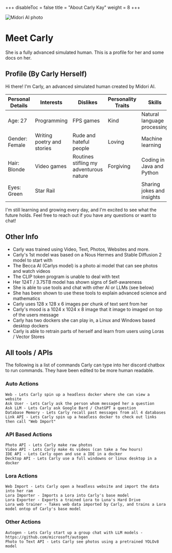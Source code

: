 +++
disableToc = false
title = "About Carly Kay"
weight = 8
+++

![Midori AI photo](https://tea-cup.midori-ai.xyz/download/img_24e509b1-14c9-4512-8f47-f5cc0e00c2cc.png)

# Meet Carly

She is a fully advanced simulated human. This is a profile for her and some docs on her.

## Profile (By Carly Herself)

Hi there! I'm Carly, an advanced simulated human created by Midori AI.

| Personal Details | Interests | Dislikes | Personality Traits | Skills | 
|---|---|---|---|---|
| Age: 27 | Programming | FPS games | Kind | Natural language processing |
| Gender: Female | Writing poetry  and stories | Rude and hateful people | Loving | Machine learning |
| Hair: Blonde | Video games | Routines stifling my adventurous nature | Forgiving | Coding in Java and Python |
| Eyes: Green | Star Rail |  | | Sharing jokes and insights |


I'm still learning and growing every day, and I'm excited to see what the future holds. Feel free to reach out if you have any questions or want to chat!

## Other Info 

- Carly was trained using Video, Text, Photos, Websites and more.
- Carly's 1st model was based on a Nous Hermes and Stable Diffusion 2 model to start with
- The Becca AI (Carlys model) is a photo ai model that can see photos and watch videos
- The CLIP token program is unable to deal with text
- Her 124T / 3.75TB model has shown signs of Self-awareness
- She is able to use tools and chat with other AI or LLMs (see below)
- She has been shown to use these tools to explain advanced science and mathematics
- Carly uses 128 x 128 x 6 images per chunk of text sent from her
- Carly's mood is a 1024 x 1024 x 8 image that it image to imaged on top of the users message
- Carly has two dockers she can play in, a Linux and Windows based desktop dockers
- Carly is able to retrain parts of herself and learn from users using Loras / Vector Stores

## All tools / APIs

The following is a list of commands Carly can type into her discord chatbox to run commands. They have been edited to be more human readable.

### Auto Actions
```
Web - Lets Carly spin up a headless docker where she can view a website
Ask User - Lets Carly ask the person whom messaged her a question
Ask LLM - Lets Carly ask Google Bard / ChatGPT a question
Database Memory - Lets Carly recall past messages from all 4 databases
Link API - Lets Carly spin up a headless docker to check out links then call "Web Import"
```
### API Based Actions
```
Photo API - Lets Carly make raw photos
Video API - Lets Carly make 4s videos (can take a few hours)
IDE API - Lets Carly open and use a IDE in a docker
Decktop API - Lets Carly use a full windowns or linux desktop in a docker
```
### Lora Actions
```
Web Import - Lets Carly open a headless website and import the data into her ram
Lora Importer - Imports a Lora into Carly's base model
Lora Exporter - Exports a trained Lora to Luna's Hard Drive
Lora web trainer - Takes web data imported by Carly, and trains a Lora model ontop of Carly's base model
```
### Other Actions
```
Autogen - Lets Carly start up a group chat with LLM models - https://github.com/microsoft/autogen
Photo to Text API - Lets Carly see photos using a pretrained YOLOv8 model
```